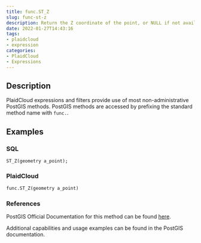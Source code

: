 ```yaml
---
title: func.ST_Z
slug: func-st-z
description: Return the Z coordinate of the point, or NULL if not available. Input must be a point
date: 2022-01-27T14:43:16
tags:
- plaidcloud
- expression
categories:
- PlaidCloud
- Expressions
---
```



## Description


PlaidCloud expressions and filters provide use of most non-administrative PostGIS methods. PostGIS methods are accessed by prefixing the standard method name with `func.`.



## Examples


### SQL



```
ST_Z(geometry a_point);
```


### PlaidCloud



```python
func.ST_Z(geometry a_point)
```


### References


PostGIS Official Documentation for this method can be found [here](https://postgis.net/docs/manual-3.1/ST_Z.html).



Additional capabilities and usage examples can be found in the PostGIS documentation.

